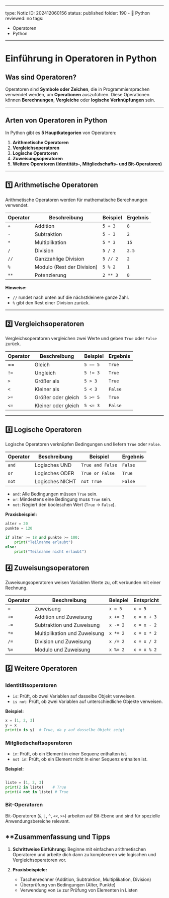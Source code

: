 
---
type: Notiz
ID: 202412060156
status: published
folder: 190 - 🐍 Python
reviewed: no
tags:
  - Operatoren
  - Python
---

# **Einführung in Operatoren in Python**

## **Was sind Operatoren?**

Operatoren sind **Symbole oder Zeichen**, die in Programmiersprachen verwendet werden, um **Operationen** auszuführen. Diese Operationen können **Berechnungen**, **Vergleiche** oder **logische Verknüpfungen** sein.

---

## **Arten von Operatoren in Python**

In Python gibt es **5 Hauptkategorien** von Operatoren:

1. **Arithmetische Operatoren**
2. **Vergleichsoperatoren**
3. **Logische Operatoren**
4. **Zuweisungsoperatoren**
5. **Weitere Operatoren (Identitäts-, Mitgliedschafts- und Bit-Operatoren)**

---

## **1️⃣ Arithmetische Operatoren**

Arithmetische Operatoren werden für mathematische Berechnungen verwendet.

| **Operator** | **Beschreibung**            | **Beispiel** | **Ergebnis** |
|--------------|----------------------------|--------------|--------------|
| `+`          | Addition                     | `5 + 3`      | `8`          |
| `-`          | Subtraktion                  | `5 - 3`      | `2`          |
| `*`          | Multiplikation               | `5 * 3`      | `15`         |
| `/`          | Division                     | `5 / 2`      | `2.5`        |
| `//`         | Ganzzahlige Division         | `5 // 2`     | `2`          |
| `%`          | Modulo (Rest der Division) | `5 % 2`      | `1`          |
| `**`         | Potenzierung                 | `2 ** 3`     | `8`          |

**Hinweise:**
- `//` rundet nach unten auf die nächstkleinere ganze Zahl.
- `%` gibt den Rest einer Division zurück.

---

## **2️⃣ Vergleichsoperatoren**

Vergleichsoperatoren vergleichen zwei Werte und geben `True` oder `False` zurück.

| **Operator** | **Beschreibung**    | **Beispiel** | **Ergebnis** |
|--------------|---------------------|--------------|--------------|
| ==           | Gleich              | `5 == 5`     | `True`       |
| `!=`         | Ungleich            | `5 != 3`     | `True`       |
| `>`          | Größer als          | `5 > 3`      | `True`       |
| `<`          | Kleiner als         | `5 < 3`      | `False`      |
| `>=`         | Größer oder gleich  | `5 >= 5`     | `True`       |
| `<=`         | Kleiner oder gleich | `5 <= 3`     | `False`      |

---

## **3️⃣ Logische Operatoren**

Logische Operatoren verknüpfen Bedingungen und liefern `True` oder `False`.

| **Operator** | **Beschreibung** | **Beispiel**     | **Ergebnis** |
|--------------|------------------|------------------|--------------|
| `and`        | Logisches UND    | `True and False` | `False`      |
| `or`         | Logisches ODER   | `True or False`  | `True`       |
| `not`        | Logisches NICHT  | `not True`       | `False`      |

- `and`: Alle Bedingungen müssen `True` sein.
- `or`: Mindestens eine Bedingung muss `True` sein.
- `not`: Negiert den booleschen Wert (`True` → `False`).

**Praxisbeispiel:**
```python
alter = 20
punkte = 120

if alter >= 18 and punkte >= 100:
    print("Teilnahme erlaubt")
else:
    print("Teilnahme nicht erlaubt")

```



## **4️⃣ Zuweisungsoperatoren**

Zuweisungsoperatoren weisen Variablen Werte zu, oft verbunden mit einer Rechnung.

| Operator | Beschreibung                    | Beispiel | Entspricht   |
|----------|---------------------------------|----------|-------------|
| `=`      | Zuweisung                       | `x = 5`  | `x = 5`     |
| `+=`     | Addition und Zuweisung          | `x += 3` | `x = x + 3` |
| `-=`     | Subtraktion und Zuweisung       | `x -= 2` | `x = x - 2` |
| `*=`     | Multiplikation und Zuweisung    | `x *= 2` | `x = x * 2` |
| `/=`     | Division und Zuweisung          | `x /= 2` | `x = x / 2` |
| `%=`     | Modulo und Zuweisung          | `x %= 2` | `x = x % 2` |

## **5️⃣ Weitere Operatoren**

### Identitätsoperatoren

*   `is`: Prüft, ob zwei Variablen auf dasselbe Objekt verweisen.
*   `is not`: Prüft, ob zwei Variablen auf unterschiedliche Objekte verweisen.

**Beispiel:**

```python
x = [1, 2, 3]
y = x
print(x is y)  # True, da y auf dasselbe Objekt zeigt
```



### Mitgliedschaftsoperatoren

*   `in`: Prüft, ob ein Element in einer Sequenz enthalten ist.
*   `not in`: Prüft, ob ein Element nicht in einer Sequenz enthalten ist.

**Beispiel:**
```python

liste = [1, 2, 3]
print(2 in liste)    # True
print(4 not in liste) # True

```

### Bit-Operatoren

Bit-Operatoren (`&`, `|`, `^`, `<<`, `>>`) arbeiten auf Bit-Ebene und sind für spezielle Anwendungsbereiche relevant.

## **Zusammenfassung und Tipps 

1.  **Schrittweise Einführung:**
    Beginne mit einfachen arithmetischen Operatoren und arbeite dich dann zu komplexeren wie logischen und Vergleichsoperatoren vor.

2.  **Praxisbeispiele:**
    *   Taschenrechner (Addition, Subtraktion, Multiplikation, Division)
    *   Überprüfung von Bedingungen (Alter, Punkte)
    *   Verwendung von `in` zur Prüfung von Elementen in Listen

